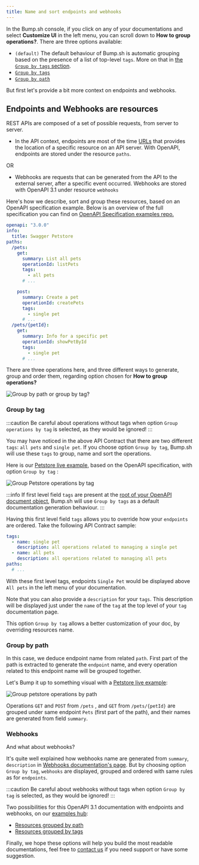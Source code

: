 ```yaml
---
title: Name and sort endpoints and webhooks
---
```


In the Bump.sh console, if you click on any of your documentations and select **Customize UI** in the left menu, you can scroll down to **How to group operations?**. There are three options available:
- `(default)`
The default behaviour of Bump.sh is automatic grouping based on the presence of a list of top-level `tags`. More on that in [the `Group by tags` section](#group-by-tag).
- [`Group by tags`](#group-by-tag)
- [`Group by path`](#group-by-path)

But first let's provide a bit more context on endpoints and webhooks.

## Endpoints and Webhooks are resources

REST APIs are composed of a set of possible requests, from server to server.

- In the API context, endpoints are most of the time [URLs](https://en.wikipedia.org/wiki/URL) that provides the location of a specific resource on an API server.
With OpenAPI, endpoints are stored under the resource `paths`.

OR

- Webhooks are requests that can be generated from the API to the external server, after a specific event occurred. Webhooks are stored with OpenAPI 3.1 under resource `webhooks`

Here's how we describe, sort and group these resources, based on an OpenAPI specification example. Below is an overview of the full specification you can find on [OpenAPI Specification examples repo.](https://github.com/OAI/OpenAPI-Specification/blob/master/examples/v3.0/petstore.yaml)

```yaml
openapi: "3.0.0"
info:
  title: Swagger Petstore
paths:
  /pets:
    get:
      summary: List all pets
      operationId: listPets
      tags:
        - all pets
      # ...

    post:
      summary: Create a pet
      operationId: createPets
      tags:
        - single pet
      # ...
  /pets/{petId}:
    get:
      summary: Info for a specific pet
      operationId: showPetById
      tags:
        - single pet
      # ...

```

There are three operations here, and three different ways to generate, group and order them, regarding option chosen for **How to group operations?**

![Group by path or group by tag?](/images/help/legacy/-MU8HgDhZXrUBOih-Aa4.png)

### Group by tag

:::caution
Be careful about operations without tags when option `Group operations by tag` is selected, as they would be ignored!
:::

You may have noticed in the above API Contract that there are two different `tags`: `all pets` and `single pet`.
If you choose option `Group by tag`, Bump.sh will use these `tags` to group, name and sort the operations.

 Here is our [Petstore live example](https://bump.sh/hub/examples/doc/petstore-grouped-by-tags), based on the OpenAPI specification, with option `Group by tag` :

![Group Petstore operations by tag](/images/help/group-by-tags-dark.png)

:::info
If first level field `tags` are present at the [root of your OpenAPI document object](https://github.com/OAI/OpenAPI-Specification/blob/master/versions/3.0.3#openapi-object), Bump.sh will use `Group by tags` as a default documentation generation behaviour.
:::

Having this first level field `tags` allows you to override how your `endpoints` are ordered. Take the following API Contract sample:

```yaml
tags:
  - name: single pet
    description: all operations related to managing a single pet
  - name: all pets
    description: all operations related to managing all pets
paths:
  # ...
```

With these first level tags, endpoints `Single Pet` would be displayed above `All pets` in the left menu of your documentation.

Note that you can also provide a `description` for your `tags`. This description will be displayed just under the `name` of the `tag` at the top level of your `tag` documentation page.

This option `Group by tag` allows a better customization of your doc, by overriding resources name.

### Group by path

In this case, we deduce endpoint name from related `path`. First part of the path is extracted to generate the `endpoint` name, and every operation related to this endpoint name will be grouped together.


Let's Bump it up to something visual with a [Petstore live example](https://bump.sh/hub/examples/doc/petstore):

![Group petstore operations by path](/images/help/group-by-path-dark.png)

Operations `GET` and `POST` from `/pets` , and `GET` from `/pets/{petId}` are grouped under same endpoint `Pets` (first part of the path), and their names are generated from field `summary`.

### Webhooks

And what about webhooks?

It's quite well explained how webhooks name are generated from `summary`, `description`  in [Webhooks documentation's page](../webhooks). But by choosing option `Group by tag`, `webhooks` are displayed, grouped and ordered with same rules as for `endpoints`.

:::caution
Be careful about webhooks without tags when option `Group by tag` is selected, as they would be ignored!
:::

Two possibilities for this OpenAPI 3.1 documentation with endpoints and webhooks, on our [examples hub](https://bump.sh/hub/examples):

- [Resources grouped by path](https://bump.sh/hub/examples/doc/webhooks-extended)
- [Resources grouped by tags](https://bump.sh/hub/examples/doc/webhooks-extended-grouped-by-tags)

Finally, we hope these options will help you build the most readable documentations, feel free to [contact us](mailto:hello@bump.sh) if you need support or have some suggestion.

